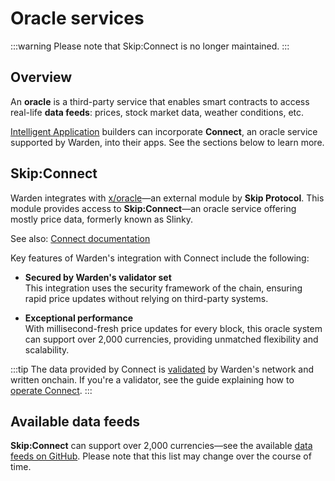 ﻿---
sidebar_position: 4
---

# Oracle services

:::warning
Please note that Skip:Connect is no longer maintained.
:::

## Overview

An **oracle** is a third-party service that enables smart contracts to access real-life **data feeds**: prices, stock market data, weather conditions, etc.

[Intelligent Application](glossary#intelligent-application) builders can incorporate **Connect**, an oracle service supported by Warden, into their apps. See the sections below to learn more.

## Skip\:Connect

Warden integrates with [x/oracle](external-modules#xoracle)—an external module by **Skip Protocol**. This module provides access to **Skip:Connect**—an oracle service offering mostly price data, formerly known as Slinky.

See also: [Connect documentation](https://docs.skip.build/connect/introduction)

Key features of Warden's integration with Connect include the following:

- **Secured by Warden's validator set**  
This integration uses the security framework of the chain, ensuring rapid price updates without relying on third-party systems.

- **Exceptional performance**  
With millisecond-fresh price updates for every block, this oracle system can support over 2,000 currencies, providing unmatched flexibility and scalability.

:::tip
The data provided by Connect is [validated](glossary#validator) by Warden's network and written onchain. If you're a validator, see the guide explaining how to [operate Connect](/operate-a-node/operate-skip-connect).
:::

## Available data feeds

**Skip:Connect** can support over 2,000 currencies—see the available [data feeds on GitHub](https://github.com/warden-protocol/connect/blob/30bf58f5ad6dcf417a3747b7cfffdc637ae3c70f/cmd/constants/markets.go#L1615). Please note that this list may change over the course of time.
